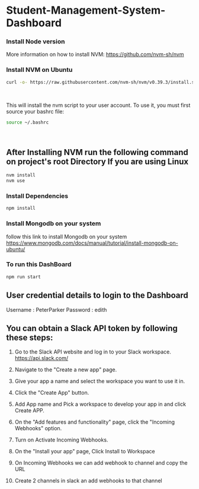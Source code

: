 # Student-Management-System-Dashboard

### Install Node version

More information on how to install NVM: https://github.com/nvm-sh/nvm

### Install NVM on Ubuntu

```bash
curl -o- https://raw.githubusercontent.com/nvm-sh/nvm/v0.39.3/install.sh | bash
```

<br>

This will install the nvm script to your user account. To use it, you must first source your bashrc file:

```bash
source ~/.bashrc
```

<br>

## After Installing NVM run the following command on project's root Directory If you are using Linux

```bash
nvm install
nvm use
```

### Install Dependencies

```bash
npm install
```

### Install Mongodb on your system

follow this link to install Mongodb on your system https://www.mongodb.com/docs/manual/tutorial/install-mongodb-on-ubuntu/

### To run this DashBoard

```bash
npm run start
```

## User credential details to login to the Dashboard

Username : PeterParker
Password : edith

## You can obtain a Slack API token by following these steps:

1.  Go to the Slack API website and log in to your Slack workspace.<br>
    https://api.slack.com/

2.  Navigate to the "Create a new app" page.

3.  Give your app a name and select the workspace you want to use it in.

4.  Click the "Create App" button.

5.  Add App name and Pick a workspace to develop your app in and click Create APP.

6.  On the "Add features and functionality" page, click the "Incoming Webhooks" option.

7.  Turn on Activate Incoming Webhooks.

8.  On the "Install your app" page, Click Install to Workspace

9.  On Incoming Webhooks we can add webhook to channel and copy the URL

10. Create 2 channels in slack an add webhooks to that channel
  


